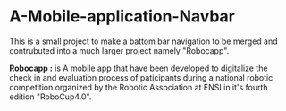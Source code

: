 # A-Mobile-application-Navbar

This is a small project to make a battom bar navigation to be merged and contrubuted into a much larger project namely "Robocapp". 

**Robocapp :** is A mobile app that have been developed to digitalize the check in and evaluation process of paticipants during a national robotic competition organized by the Robotic Association at ENSI in it's fourth edition "RoboCup4.0". 
